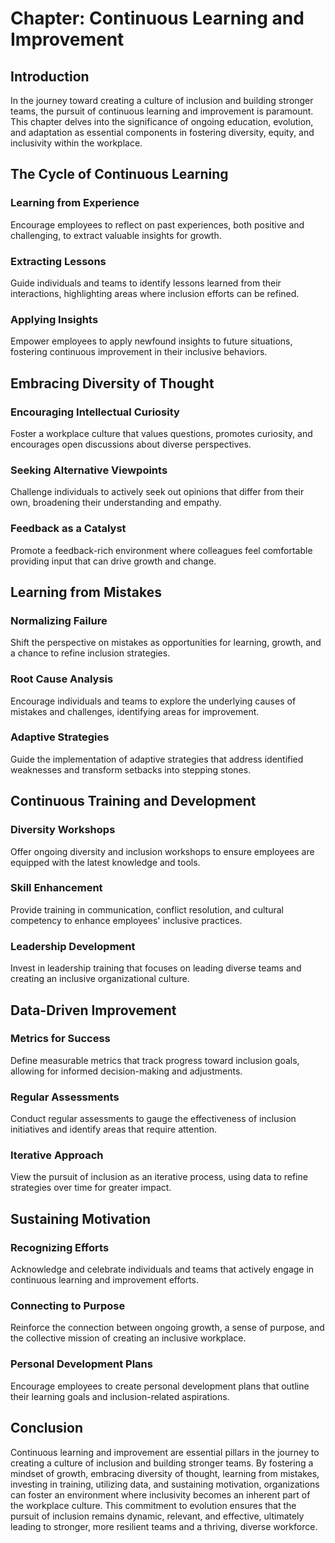 Chapter: Continuous Learning and Improvement
============================================

Introduction
------------

In the journey toward creating a culture of inclusion and building stronger teams, the pursuit of continuous learning and improvement is paramount. This chapter delves into the significance of ongoing education, evolution, and adaptation as essential components in fostering diversity, equity, and inclusivity within the workplace.

The Cycle of Continuous Learning
--------------------------------

### Learning from Experience

Encourage employees to reflect on past experiences, both positive and challenging, to extract valuable insights for growth.

### Extracting Lessons

Guide individuals and teams to identify lessons learned from their interactions, highlighting areas where inclusion efforts can be refined.

### Applying Insights

Empower employees to apply newfound insights to future situations, fostering continuous improvement in their inclusive behaviors.

Embracing Diversity of Thought
------------------------------

### Encouraging Intellectual Curiosity

Foster a workplace culture that values questions, promotes curiosity, and encourages open discussions about diverse perspectives.

### Seeking Alternative Viewpoints

Challenge individuals to actively seek out opinions that differ from their own, broadening their understanding and empathy.

### Feedback as a Catalyst

Promote a feedback-rich environment where colleagues feel comfortable providing input that can drive growth and change.

Learning from Mistakes
----------------------

### Normalizing Failure

Shift the perspective on mistakes as opportunities for learning, growth, and a chance to refine inclusion strategies.

### Root Cause Analysis

Encourage individuals and teams to explore the underlying causes of mistakes and challenges, identifying areas for improvement.

### Adaptive Strategies

Guide the implementation of adaptive strategies that address identified weaknesses and transform setbacks into stepping stones.

Continuous Training and Development
-----------------------------------

### Diversity Workshops

Offer ongoing diversity and inclusion workshops to ensure employees are equipped with the latest knowledge and tools.

### Skill Enhancement

Provide training in communication, conflict resolution, and cultural competency to enhance employees' inclusive practices.

### Leadership Development

Invest in leadership training that focuses on leading diverse teams and creating an inclusive organizational culture.

Data-Driven Improvement
-----------------------

### Metrics for Success

Define measurable metrics that track progress toward inclusion goals, allowing for informed decision-making and adjustments.

### Regular Assessments

Conduct regular assessments to gauge the effectiveness of inclusion initiatives and identify areas that require attention.

### Iterative Approach

View the pursuit of inclusion as an iterative process, using data to refine strategies over time for greater impact.

Sustaining Motivation
---------------------

### Recognizing Efforts

Acknowledge and celebrate individuals and teams that actively engage in continuous learning and improvement efforts.

### Connecting to Purpose

Reinforce the connection between ongoing growth, a sense of purpose, and the collective mission of creating an inclusive workplace.

### Personal Development Plans

Encourage employees to create personal development plans that outline their learning goals and inclusion-related aspirations.

Conclusion
----------

Continuous learning and improvement are essential pillars in the journey to creating a culture of inclusion and building stronger teams. By fostering a mindset of growth, embracing diversity of thought, learning from mistakes, investing in training, utilizing data, and sustaining motivation, organizations can foster an environment where inclusivity becomes an inherent part of the workplace culture. This commitment to evolution ensures that the pursuit of inclusion remains dynamic, relevant, and effective, ultimately leading to stronger, more resilient teams and a thriving, diverse workforce.
